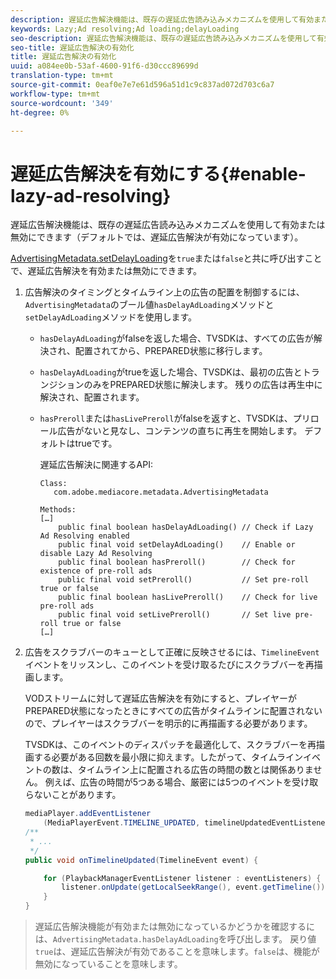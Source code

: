 ```yaml
---
description: 遅延広告解決機能は、既存の遅延広告読み込みメカニズムを使用して有効または無効にできます（デフォルトでは、遅延広告解決が有効になっています）。
keywords: Lazy;Ad resolving;Ad loading;delayLoading
seo-description: 遅延広告解決機能は、既存の遅延広告読み込みメカニズムを使用して有効または無効にできます（デフォルトでは、遅延広告解決が有効になっています）。
seo-title: 遅延広告解決の有効化
title: 遅延広告解決の有効化
uuid: a084ee0b-53af-4600-91f6-d30ccc89699d
translation-type: tm+mt
source-git-commit: 0eaf0e7e7e61d596a51d1c9c837ad072d703c6a7
workflow-type: tm+mt
source-wordcount: '349'
ht-degree: 0%

---
```



# 遅延広告解決を有効にする{#enable-lazy-ad-resolving}

遅延広告解決機能は、既存の遅延広告読み込みメカニズムを使用して有効または無効にできます（デフォルトでは、遅延広告解決が有効になっています）。

[AdvertisingMetadata.setDelayLoading](https://help.adobe.com/en_US/primetime/api/psdk/javadoc_2.4/com/adobe/mediacore/metadata/AdvertisingMetadata.html#setDelayAdLoading-boolean-)を`true`または`false`と共に呼び出すことで、遅延広告解決を有効または無効にできます。

1. 広告解決のタイミングとタイムライン上の広告の配置を制御するには、`AdvertisingMetadata`のブール値`hasDelayAdLoading`メソッドと`setDelayAdLoading`メソッドを使用します。

   * `hasDelayAdLoading`がfalseを返した場合、TVSDKは、すべての広告が解決され、配置されてから、PREPARED状態に移行します。
   * `hasDelayAdLoading`がtrueを返した場合、TVSDKは、最初の広告とトランジションのみをPREPARED状態に解決します。 残りの広告は再生中に解決され、配置されます。
   * `hasPreroll`または`hasLivePreroll`がfalseを返すと、TVSDKは、プリロール広告がないと見なし、コンテンツの直ちに再生を開始します。 デフォルトはtrueです。

      遅延広告解決に関連するAPI:

      ```
      Class: 
         com.adobe.mediacore.metadata.AdvertisingMetadata 
      
      Methods: 
      […] 
          public final boolean hasDelayAdLoading() // Check if Lazy Ad Resolving enabled 
          public final void setDelayAdLoading()    // Enable or disable Lazy Ad Resolving 
          public final boolean hasPreroll()        // Check for existence of pre-roll ads 
          public final void setPreroll()           // Set pre-roll true or false 
          public final boolean hasLivePreroll()    // Check for live pre-roll ads 
          public final void setLivePreroll()       // Set live pre-roll true or false 
      […]
      ```

1. 広告をスクラブバーのキューとして正確に反映させるには、`TimelineEvent`イベントをリッスンし、このイベントを受け取るたびにスクラブバーを再描画します。

   VODストリームに対して遅延広告解決を有効にすると、プレイヤーがPREPARED状態になったときにすべての広告がタイムラインに配置されないので、プレイヤーはスクラブバーを明示的に再描画する必要があります。

   TVSDKは、このイベントのディスパッチを最適化して、スクラブバーを再描画する必要がある回数を最小限に抑えます。したがって、タイムラインイベントの数は、タイムライン上に配置される広告の時間の数とは関係ありません。 例えば、広告の時間が5つある場合、厳密には5つのイベントを受け取らないことがあります。

   ```java
   mediaPlayer.addEventListener 
       (MediaPlayerEvent.TIMELINE_UPDATED, timelineUpdatedEventListener); 
   /** 
    * ... 
    */ 
   public void onTimelineUpdated(TimelineEvent event) { 
   
       for (PlaybackManagerEventListener listener : eventListeners) { 
           listener.onUpdate(getLocalSeekRange(), event.getTimeline()); 
       } 
   } 
   ```

>遅延広告解決機能が有効または無効になっているかどうかを確認するには、`AdvertisingMetadata.hasDelayAdLoading`を呼び出します。 戻り値`true`は、遅延広告解決が有効であることを意味します。`false`は、機能が無効になっていることを意味します。

